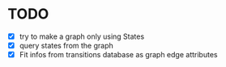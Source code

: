 # TODO

- [x] try to make a graph only using States
- [x] query states from the graph
- [x] Fit infos from transitions database as graph edge attributes
